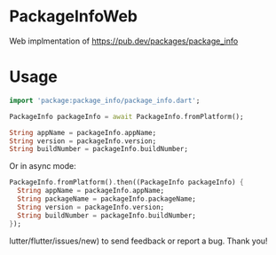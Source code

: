 # PackageInfoWeb

Web implmentation of https://pub.dev/packages/package_info

# Usage

```dart
import 'package:package_info/package_info.dart';

PackageInfo packageInfo = await PackageInfo.fromPlatform();

String appName = packageInfo.appName;
String version = packageInfo.version;
String buildNumber = packageInfo.buildNumber;
```

Or in async mode:

```dart
PackageInfo.fromPlatform().then((PackageInfo packageInfo) {
  String appName = packageInfo.appName;
  String packageName = packageInfo.packageName;
  String version = packageInfo.version;
  String buildNumber = packageInfo.buildNumber;
});
```
lutter/flutter/issues/new) to send feedback or report a bug. Thank you!